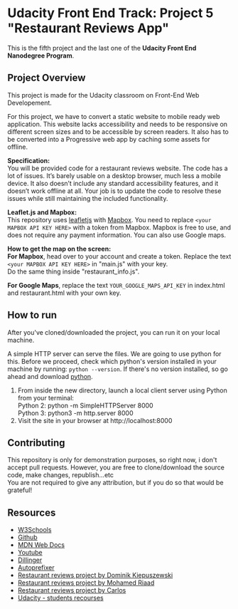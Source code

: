 # Udacity Front End Track: Project 5 "Restaurant Reviews App"

This is the fifth project and the last one of the **Udacity Front End Nanodegree Program**.

## Project Overview

This project is made for the Udacity classroom on Front-End Web Developement.

For this project, we have to convert a static website to mobile ready web application. This website lacks accessibility and needs to be responsive on different screen sizes and to be accessible by screen readers. It also has to be converted into a Progressive web app by caching some assets for offline.

**Specification:**  
You will be provided code for a restaurant reviews website. The code has a lot of issues. It’s barely usable on a desktop browser, much less a mobile device. It also doesn’t include any standard accessibility features, and it doesn’t work offline at all. Your job is to update the code to resolve these issues while still maintaining the included functionality.

**Leaflet.js and Mapbox:**  
This repository uses [leafletjs](https://leafletjs.com/) with [Mapbox](https://www.mapbox.com/). You need to replace `<your MAPBOX API KEY HERE>` with a token from Mapbox. Mapbox is free to use, and does not require any payment information. You can also use Google maps.

**How to get the map on the screen:**  
**For Mapbox**, head over to your account and create a token. Replace the text `<your MAPBOX API KEY HERE>` in "main.js" with your key.  
Do the same thing inside "restaurant_info.js".

**For Google Maps**, replace the text `YOUR_GOOGLE_MAPS_API_KEY` in index.html and restaurant.html with your own key.

## How to run

After you've cloned/downloaded the project, you can run it on your local machine.

A simple HTTP server can serve the files. We are going to use python for this. Before we proceed, check which python's version installed in your machine by running: `python --version`. If there's no version installed, so go ahead and download [python](https://www.python.org/downloads/).

1. From inside the new directory, launch a local client server using Python from your terminal:  
    Python 2: python -m SimpleHTTPServer 8000  
    Python 3: python3 -m http.server 8000
2. Visit the site in your browser at http://localhost:8000

## Contributing

This repository is only for demonstration purposes, so right now, i don't accept pull requests. However, you are free to clone/download the source code, make changes, republish...etc  
You are not required to give any attribution, but if you do so that would be grateful!

## Resources

* [W3Schools](https://www.w3schools.com/)
* [Github](https://github.com/)
* [MDN Web Docs](https://developer.mozilla.org/)
* [Youtube](https://www.youtube.com)
* [Dillinger](https://dillinger.io/)
* [Autoprefixer](https://autoprefixer.github.io/)
* [Restaurant reviews project by Dominik Kiepuszewski](https://github.com/dominicom/restaurant-review-app)
* [Restaurant reviews project by Mohamed Riaad](https://www.youtube.com/watch?v=jsGs9z7TuyY)
* [Restaurant reviews project by Carlos](https://www.youtube.com/watch?v=tyVQW2PkFk4&feature=youtu.be)
* [Udacity - students recourses](https://bit.ly/2OqsoZq)
